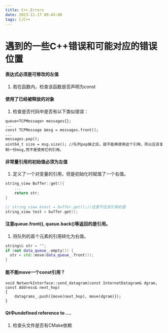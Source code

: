 ```yaml
---
title: C++_Errors
date: 2023-11-17 09:43:06
tags: C/C++
---
```


# 遇到的一些C++错误和可能对应的错误位置

#### 表达式必须是可修改的左值
1. 若在函数内，检查该函数是否声明为const


#### 使用了已经被释放的对象
1. 检查是否代码中是否有以下类似错误：
```
queue<TCPMessage> messages{};
...
const TCPMessage &msg = messages.front();
...
messages.pop();
uint64_t size = msg.size();	//队列pop掉之后，就不能再使用这个引用，所以应该复制一份msg,而不是使用它的引用。
```


#### 非常量引用的初始值必须为左值
1. 定义了一个对变量的引用，但是初始化时赋值了一个右值。
```C++
string_view Buffer::get(){
	...
	return str;
}

// string_view &test = buffer.get();//这里不应该引用右值
string_view test = buffer.get();
```

#### 注意queue.front(), queue.back()等返回的是引用。
1. 将队列的首个元素的引用转化为右值。
```C++
string&& str = "";
if (not data_queue_.empty()) {
  str = std::move(data_queue_.front());
}
```

#### 能不能move一个const引用？
```
void NetworkInterface::send_datagram(const InternetDatagram& dgram, const Address& next_hop)
{
	datagrams_.push({move(next_hop), move(dgram)});
}
```

#### Qt中undefined reference to ....
1. 检查头文件是否有CMake依赖

